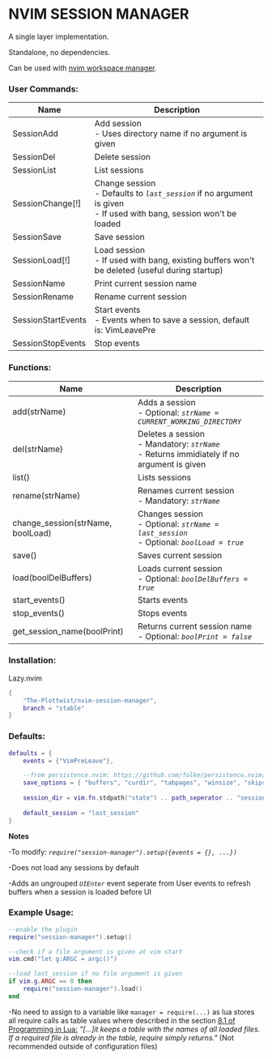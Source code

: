 # NVIM SESSION MANAGER

A single layer implementation.
  
Standalone, no dependencies.
  
Can be used with [nvim workspace manager](https://github.com/The-Plottwist/nvim-workspace-manager).
  
  
### User Commands:

|Name|Description|
|---|---|
|SessionAdd|Add session <br>- Uses directory name if no argument is given|
|SessionDel|Delete session|
|SessionList|List sessions|
|SessionChange[!]|Change session <br>- Defaults to *```last_session```* if no argument is given <br>- If used with bang, session won't be loaded|
|SessionSave|Save session|
|SessionLoad[!]|Load session <br>- If used with bang, existing buffers won't be deleted (useful during startup)|
|SessionName|Print current session name|
|SessionRename|Rename current session|
|SessionStartEvents|Start events <br>- Events when to save a session, default is: VimLeavePre|
|SessionStopEvents|Stop events|
  
  
### Functions:
|Name|Description|
|---|---|
|add(strName)|Adds a session <br>- Optional: *```strName = CURRENT_WORKING_DIRECTORY```*|
|del(strName)|Deletes a session <br>- Mandatory: *```strName```* <br>- Returns immidiately if no argument is given|
|list()|Lists sessions|
|rename(strName)|Renames current session <br>- Mandatory: *```strName```*|
|change_session(strName, boolLoad)|Changes session <br>- Optional: *```strName = last_session```* <br>- Optional: *```boolLoad = true```*|
|save()|Saves current session|
|load(boolDelBuffers)|Loads current session <br>- Optional: *```boolDelBuffers = true```*|
|start_events()|Starts events|
|stop_events()|Stops events|
|get_session_name(boolPrint)|Returns current session name <br>- Optional: *```boolPrint = false```*|
  
  
### Installation:
Lazy.nvim
```lua
{
    "The-Plottwist/nvim-session-manager",
    branch = "stable"
}
```
  
  
### Defaults:
```lua
defaults = {
    events = {"VimPreLeave"},

    --from persistence.nvim: https://github.com/folke/persistence.nvim/blob/main/lua/persistence/config.lua
    save_options = { "buffers", "curdir", "tabpages", "winsize", "skiprtp" },
	
    session_dir = vim.fn.stdpath("state") .. path_seperator .. "sessions",
	
    default_session = "last_session"
}
```
  
  
**Notes**
  
-To modify: *```require("session-manager").setup({events = {}, ...})```*
  
-Does not load any sessions by default
  
-Adds an ungrouped *```UIEnter```* event seperate from User events to refresh buffers when a session is loaded before UI
  
  
### Example Usage:
```lua
--enable the plugin
require("session-manager").setup()

--check if a file argument is given at vim start
vim.cmd("let g:ARGC = argc()")

--load last_session if no file argument is given
if vim.g.ARGC == 0 then
    require("session-manager").load()
end
```
  
-No need to assign to a variable like ```manager = require(...)``` as lua stores all require calls as table values where described in the section [8.1 of Programming in Lua:](https://www.lua.org/pil/8.1.html) *"[...]it keeps a table with the names of all loaded files. If a required file is already in the table, require simply returns."* (Not recommended outside of configuration files)
  
  
